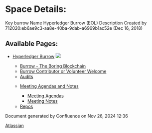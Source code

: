 # Space Details:

Key burrow Name Hyperledger Burrow (EOL) Description Created by 712020:eb6ae9c3-aa8e-40ba-9dab-a6969b1ac52e (Dec 16, 2018)

## Available Pages:

- [Hyperledger Burrow](Hyperledger-Burrow_18120709.html) ![](images/icons/contenttypes/home_page_16.png)
  
  - [Burrow - The Boring Blockchain](Burrow---The-Boring-Blockchain_18120816.html)
  
  <!--THE END-->
  
  - [Burrow Contributor or Volunteer Welcome](Burrow-Contributor-or-Volunteer-Welcome_18120811.html)
  
  <!--THE END-->
  
  - [Audits](Audits_18120791.html)
  
  <!--THE END-->
  
  - [Meeting Agendas and Notes](Meeting-Agendas-and-Notes_18120766.html)
    
    - [Meeting Agendas](Meeting-Agendas_18120769.html)
    
    <!--THE END-->
    
    - [Meeting Notes](Meeting-Notes_18120771.html)
  
  <!--THE END-->
  
  - [Repos](Repos_18120786.html)

Document generated by Confluence on Nov 26, 2024 12:36

[Atlassian](http://www.atlassian.com/)
